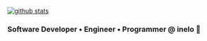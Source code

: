 [![github stats](https://github-readme-stats.vercel.app/api?username=rwalus&show_icons=true&bg_color=ffffff00&text_color=595959)](https://github.com/anuraghazra/github-readme-stats)

### Software Developer • Engineer • Programmer @ inelo 👋
